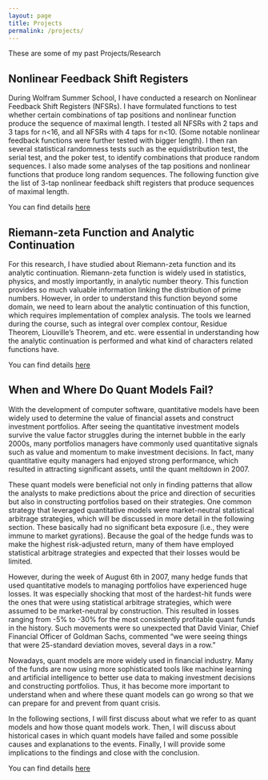 ```yaml
---
layout: page
title: Projects
permalink: /projects/
---
```


<p>
These are some of my past Projects/Research
</p>

## Nonlinear Feedback Shift Registers
During Wolfram Summer School, I have conducted a research on Nonlinear Feedback Shift Registers (NFSRs). I have formulated functions to test whether certain combinations of tap positions and nonlinear function produce the sequence of maximal length. I tested all NFSRs with 2 taps and 3 taps for n<16, and all NFSRs with 4 taps for n<10. (Some notable nonlinear feedback functions were further tested with bigger length). I then ran several statistical randomness tests such as the equidistribution test, the serial test, and the poker test, to identify combinations that produce random sequences. I also made some analyses of the tap positions and nonlinear functions that produce long random sequences. The following function give the list of 3-tap nonlinear feedback shift registers that produce sequences of maximal length.

You can find details <a href="https://community.wolfram.com/groups/-/m/t/1135615">here</a>

## Riemann-zeta Function and Analytic Continuation
For this research, I have studied about Riemann-zeta function and its analytic continuation. Riemann-zeta function is widely used in statistics, physics, and mostly importantly, in analytic number theory. This function provides so much valuable information linking the distribution of prime numbers. However, in order to understand this function beyond some domain, we need to learn about the analytic continuation of this function, which requires implementation of complex analysis. The tools we learned during the course, such as integral over complex contour, Residue Theorem, Liouville’s Theorem, and etc. were essential in understanding how the analytic continuation is performed and what kind of characters related functions have.

You can find details <a href="https://drive.google.com/file/d/1yiqpNkjNgVeOqNNzELpA7UJ9pdyAq7Qk/view">here</a>

## When and Where Do Quant Models Fail?
With the development of computer software, quantitative models have been widely used to determine the value of financial assets and construct investment portfolios. After seeing the quantitative investment models survive the value factor struggles during the internet bubble in the early 2000s, many portfolios managers have commonly used quantitative signals such as value and momentum to make investment decisions. In fact, many quantitative equity managers had enjoyed strong performance, which resulted in attracting significant assets, until the quant meltdown in 2007.

These quant models were beneficial not only in finding patterns that allow the analysts to make predictions about the price and direction of securities but also in constructing portfolios based on their strategies. One common strategy that leveraged quantitative models were market-neutral statistical arbitrage strategies, which will be discussed in more detail in the following section. These basically had no significant beta exposure (i.e., they were immune to market gyrations). Because the goal of the hedge funds was to make the highest risk-adjusted return, many of them have employed statistical arbitrage strategies and expected that their losses would be limited.

However, during the week of August 6th in 2007, many hedge funds that used quantitative models to managing portfolios have experienced huge losses. It was especially shocking that most of the hardest-hit funds were the ones that were using statistical arbitrage strategies, which were assumed to be market-neutral by construction. This resulted in losses ranging from -5% to -30% for the most consistently profitable quant funds in the history. Such movements were so unexpected that David Viniar, Chief Financial Officer of Goldman Sachs, commented “we were seeing things that were 25-standard deviation moves, several days in a row.”

Nowadays, quant models are more widely used in financial industry. Many of the funds are now using more sophisticated tools like machine learning and artificial intelligence to better use data to making investment decisions and constructing portfolios. Thus, it has become more important to understand when and where these quant models can go wrong so that we can prepare for and prevent from quant crisis.

In the following sections, I will first discuss about what we refer to as quant models and how those quant models work. Then, I will discuss about historical cases in which quant models have failed and some possible causes and explanations to the events. Finally, I will provide some implications to the findings and close with the conclusion.

You can find details <a href="https://drive.google.com/file/d/1fGAEur1bfLt5Lzi1ypOguZ6-bPZ4bxt9/view?usp=sharing">here</a>
